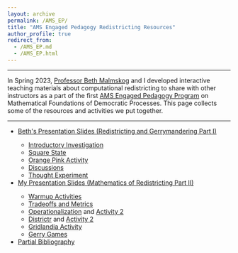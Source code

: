 ```yaml
---
layout: archive
permalink: /AMS_EP/
title: "AMS Engaged Pedagogy Redistricting Resources"
author_profile: true
redirect_from: 
  - /AMS_EP.md
  - /AMS_EP.html
---
```


<hr>

In Spring 2023, <a href="https://malmskog.wordpress.com/"> Professor Beth Malmskog</a> and I developed interactive teaching materials about computational redistricting to share with other instructors
as a part of the first <a href="http://www.ams.org/programs/engaged-pedagogy-series">AMS Engaged Pedagogy Program</a> on Mathematical Foundations of Democratic Processes. This page collects some of 
the resources and activities we put together. 

<hr> 

<ul>
<li> <a href="../AMS_EP_Materials/GerrymanderingMalmskogIMDAMS.pdf">Beth's Presentation Slides (Redistricting and Gerrymandering Part I)</a></li>
<ul>
<li> <a href="../AMS_EP_Materials/AMS_Gerrymandering_Intro_Investigation.pdf"> Introductory Investigation </a></li>
<li> <a href="../AMS_EP_Materials/AMS_Gerrymandering_SquareState.pdf"> Square State </a></li>
<li> <a href="../AMS_EP_Materials/OrangePinkActivity.pdf"> Orange Pink Activity </a></li>
<li> <a href="../AMS_EP_Materials/AMS_Gerrymandering_Discussions.pdf"> Discussions </a></li>
<li> <a href="../AMS_EP_Materials/AMS_Gerrymandering_ThoughtExperiment.pdf"> Thought Experiment </a></li>

</ul>
<li> <a href = "../AMS_EP_Materials/AMS_EP_Gerry_part_II.pdf">My Presentation Slides (Mathematics of Redistricting Part II)</a> </li>

<ul><li> <a href = "../AMS_EP_Materials/AMS_EP_SRP_Warmup.pdf"> Warmup Activities</a> </li>
<li> <a href = "../AMS_EP_Materials/AMS_Gerry_Tradeoffs_Activity2.pdf">Tradeoffs and Metrics </a> </li>
<li> <a href = "../AMS_EP_Materials/AMS_Gerry_Operationalization_Activity1.pdf">  Operationalization</a> and <a href = "../AMS_EP_Materials/AMS_Gerry_Operationalization_Activity2.pdf">  Activity 2</a></li>
<li> <a href = "../AMS_EP_Materials/AMS_Gerry_Iowa_Activity1.pdf">  Districtr</a> and <a href = "../AMS_EP_Materials/AMS_Gerry_Iowa_Activity2.pdf">  Activity 2</a></li>
<li> <a href = "../AMS_EP_Materials/Gerry_Gridlandia.pdf"> Gridlandia Activity</a> </li>
<li> <a href = "../AMS_EP_Materials/Gerry_Games.pdf"> Gerry Games</a> </li>
</ul>
<li><a href="https://docs.google.com/document/d/1FBPtVr5kZGXSbKX1TgW5fZYJJY-udMuNlG9I6gyZYwY/edit?usp=sharing">Partial Bibliography</a></li>
 </ul>




